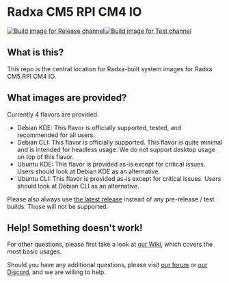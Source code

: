 # Radxa CM5 RPI CM4 IO
[![Build image for Release channel](https://github.com/radxa-build/radxa-cm5-rpi-cm4-io/actions/workflows/build.yml/badge.svg)](https://github.com/radxa-build/radxa-cm5-rpi-cm4-io/actions/workflows/build.yml)[![Build image for Test channel](https://github.com/radxa-build/radxa-cm5-rpi-cm4-io/actions/workflows/test.yml/badge.svg)](https://github.com/radxa-build/radxa-cm5-rpi-cm4-io/actions/workflows/test.yml)

## What is this?

This repo is the central location for Radxa-built system images for Radxa CM5 RPI CM4 IO.

## What images are provided?

Currently 4 flavors are provided:

- Debian KDE: This flavor is officially supported, tested, and recommended for all users.
- Debian CLI: This flavor is officially supported. This flavor is quite minimal and is intended for headless usage. We do not support desktop usage on top of this flavor.
- Ubuntu KDE: This flavor is provided as-is except for critical issues. Users should look at Debian KDE as an alternative.
- Ubuntu CLI: This flavor is provided as-is except for critical issues. Users should look at Debian CLI as an alternative.

Please also always use [the latest release](https://github.com/radxa-build/radxa-cm5-rpi-cm4-io/releases/latest) instead of any pre-release / test builds. Those will not be supported.

## Help! Something doesn't work!

For other questions, please first take a look at [our Wiki](https://wiki.radxa.com/Rock5), which covers the most basic usages.

Should you have any additional questions, please visit [our forum](https://forum.radxa.com/) or [our Discord](https://rock.sh/go), and we are willing to help.

